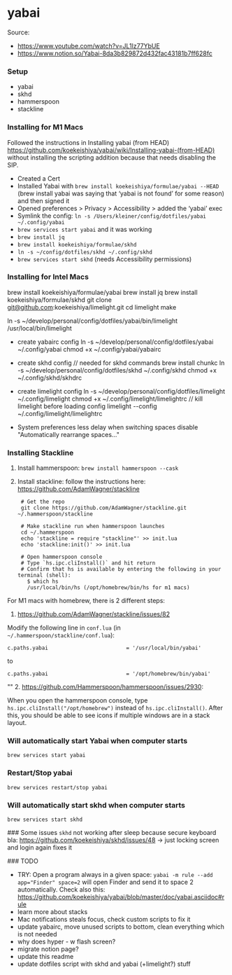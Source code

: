 # yabai

Source:
  * https://www.youtube.com/watch?v=JL1lz77YbUE
  * https://www.notion.so/Yabai-8da3b829872d432fac43181b7ff628fc

### Setup
 * yabai
 * skhd
 * hammerspoon
 * stackline

### Installing for M1 Macs
Followed the instructions in Installing yabai (from HEAD) https://github.com/koekeishiya/yabai/wiki/Installing-yabai-(from-HEAD) without installing the scripting addition because that needs disabling the SIP.
* Created a Cert
* Installed Yabai with `brew install koekeishiya/formulae/yabai --HEAD` (brew install yabai was saying that ‘yabai is not found’ for some reason) and then signed it
* Opened preferences > Privacy > Accessibility > added the ‘yabai’ exec
* Symlink the config: `ln -s /Users/kleiner/config/dotfiles/yabai ~/.config/yabai`
* `brew services start yabai` and it was working
* `brew install jq`
* `brew install koekeishiya/formulae/skhd`
* `ln -s ~/config/dotfiles/skhd ~/.config/skhd`
* `brew services start skhd` (needs Accessibility permissions)


### Installing for Intel Macs
brew install koekeishiya/formulae/yabai
brew install jq
brew install koekeishiya/formulae/skhd
git clone git@github.com:koekeishiya/limelight.git
cd limelight
make

ln -s ~/develop/personal/config/dotfiles/yabai/bin/limelight /usr/local/bin/limelight

- create yabairc config
ln -s ~/develop/personal/config/dotfiles/yabai ~/.config/yabai
chmod +x  ~/.config/yabai/yabairc

- create skhd config
// needed for skhd commands
brew install chunkc
ln -s ~/develop/personal/config/dotfiles/skhd ~/.config/skhd
chmod +x  ~/.config/skhd/skhdrc

- create limelight config
ln -s ~/develop/personal/config/dotfiles/limelight ~/.config/limelight
chmod +x  ~/.config/limelight/limelightrc
// kill limelight before loading config
limelight --config ~/.config/limelight/limelightrc

- System preferences
less delay when switching spaces
disable "Automatically rearrange spaces..."


### Installing Stackline

1. Install hammerspoon: `brew install hammerspoon --cask`
2. Install stackline: follow the instructions here: https://github.com/AdamWagner/stackline

        # Get the repo
        git clone https://github.com/AdamWagner/stackline.git ~/.hammerspoon/stackline

        # Make stackline run when hammerspoon launches
        cd ~/.hammerspoon
        echo 'stackline = require "stackline"' >> init.lua
        echo 'stackline:init()' >> init.lua

        # Open hammerspoon console
        # Type `hs.ipc.cliInstall()` and hit return
        # Confirm that hs is available by entering the following in your terminal (shell):
          $ which hs
          /usr/local/bin/hs (/opt/homebrew/bin/hs for m1 macs)

For M1 macs with homebrew, there is 2 different steps:

1. https://github.com/AdamWagner/stackline/issues/82

Modify the following line in `conf.lua` (in `~/.hammerspoon/stackline/conf.lua`):

    c.paths.yabai                         = '/usr/local/bin/yabai'

to

    c.paths.yabai                         = '/opt/homebrew/bin/yabai'
""
2. https://github.com/Hammerspoon/hammerspoon/issues/2930:

When you open the hammerspoon console, type `hs.ipc.cliInstall("/opt/homebrew")` instead of `hs.ipc.cliInstall()`.
After this, you should be able to see icons if multiple windows are in a stack layout.

### Will automatically start Yabai when computer starts
`brew services start yabai`
### Restart/Stop yabai
`brew services restart/stop yabai`
### Will automatically start skhd when computer starts
`brew services start skhd`

### Some issues
  `skhd` not working after sleep because secure keyboard bla: https://github.com/koekeishiya/skhd/issues/48
    -> just locking screen and login again fixes it

### TODO
  * TRY: Open a program always in a given space: `yabai -m rule --add app="Finder" space=2` will open Finder and send it to space 2 automatically. Check also this: https://github.com/koekeishiya/yabai/blob/master/doc/yabai.asciidoc#rule
  * learn more about stacks
  * Mac notifications steals focus, check custom scripts to fix it
  * update yabairc, move unused scripts to bottom, clean everything which is not needed
  * why does hyper - w flash screen?
  * migrate notion page?
  * update this readme
  * update dotfiles script with skhd and yabai (+limelight?) stuff